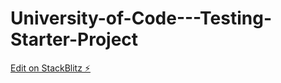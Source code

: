 # University-of-Code---Testing-Starter-Project

[Edit on StackBlitz ⚡️](https://stackblitz.com/edit/jest-example-zame2n)